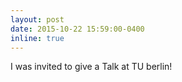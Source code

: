 ```yaml
---
layout: post
date: 2015-10-22 15:59:00-0400
inline: true
---
```

I was invited to give a Talk at TU berlin!

